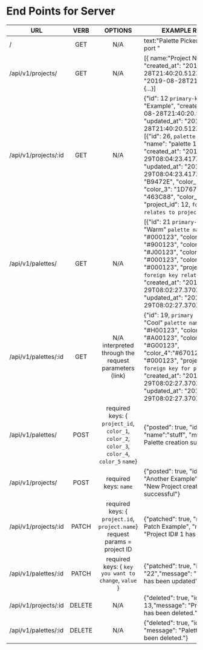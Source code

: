 # End Points for Server

| URL | VERB | OPTIONS | EXAMPLE RESPONSE | STATUS CODE |
|----------------------|:------:|:--------------------------------------------------------------------------------------------:|-------------------------------------------------------------------------------------------------------------------------------------------------------------------------------------------------------------------------------------------------------------------------------------------------------------------------------------------------------------------------------------------------------------------------------------------------------------------------------------|-----------------|
| / | GET | N/A | text:"Palette Picker is running on port <port number>" | 200 (OK) |
| /api/v1/projects/ | GET | N/A | [{ name:"Project Name 1", id:1, "created_at": "2019-08-28T21:40:20.512Z","updated_at": "2019-08-28T21:40:20.512Z"},{...}] | 200 (OK) |
| /api/v1/projects/:id | GET | N/A | {"id": 12 `primary-key`, "name": "Example", "created_at": "2019-08-28T21:40:20.512Z", "updated_at": "2019-08-28T21:40:20.512Z", "palette": [{"id": 26, `palette primary-key` "name": "palette 1", `palette name` "created_at": "2019-08-29T08:04:23.417Z", "updated_at": "2019-08-29T08:04:23.417Z", "color_1": "B9472E", "color_2": "2C761D", "color_3": "1D7673", "color_4": "463C88", "color_5": "C00242", "project_id": 12, `foreign key, relates to project` }, {...}, {...}]} | 200 (OK) |
| /api/v1/palettes/ | GET | N/A | [{"id": 21 `primary-key`, "name": "Warm" `palette name`, "color_1": "#000123", "color_2": "#900123", "color_3": "#J00123", "color_4": "#000123", "color_5": "#000123", "project_id": 18 `foreign key relates to project`, "created_at": "2019-08-29T08:02:27.370Z", "updated_at": "2019-08-29T08:02:27.370Z"}, {..}, {..}] | 200 (OK) |
| /api/v1/palettes/:id | GET | N/A interpreted through the request parameters (link)  | {"id": 19, `primary key` "name": "Cool" `palette name`,"color_1": "#H00123", "color_2": "#A00123", "color_3": "#G00123", "color_4":"#670123", "color_5": "#000123", "project_id": 18 `foreign key for project`, "created_at": "2019-08-29T08:02:27.370Z", "updated_at": "2019-08-29T08:02:27.370Z"  } | 200 (OK) |
| /api/v1/palettes/ | POST | required keys: { `project_id`, `color_1`, `color_2`, `color_3`, `color_4`, `color_5` `name`} | {"posted": true, "id": 26, "name":"stuff", "message": "New Palette creation successful"} | 201 (Created) |
| /api/v1/projects/ | POST | required keys: `name` | {"posted": true, "id": 21,"name": "Another Example", "message": "New Project creation successful"} | 201 ( Created ) |
| /api/v1/projects/:id | PATCH | required keys: { `project.id`, `project.name`} request params = project ID | {"patched": true, "name": "Project Patch Example", "message": "Project ID# 1 has been updated"} | 202(Accepted) |
| /api/v1/palettes/:id | PATCH | required keys: { `key you want to change`, `value` } | {"patched": true, "id": "22","message": "Palette ID# 22 has been updated"} | 202(Accepted) |
| /api/v1/projects/:id | DELETE | N/A | {"deleted": true, "id": 13,"message": "Project ID# 13 has been deleted."} | 202(Accepted) |
| /api/v1/palettes/:id | DELETE | N/A | {"deleted": true, "id": 22, "message": "Palette ID# 22 has been deleted."} | 202(Accepted) |
